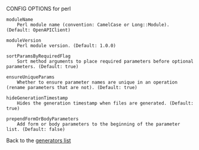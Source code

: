 
CONFIG OPTIONS for perl

	moduleName
	    Perl module name (convention: CamelCase or Long::Module). (Default: OpenAPIClient)

	moduleVersion
	    Perl module version. (Default: 1.0.0)

	sortParamsByRequiredFlag
	    Sort method arguments to place required parameters before optional parameters. (Default: true)

	ensureUniqueParams
	    Whether to ensure parameter names are unique in an operation (rename parameters that are not). (Default: true)

	hideGenerationTimestamp
	    Hides the generation timestamp when files are generated. (Default: true)

	prependFormOrBodyParameters
	    Add form or body parameters to the beginning of the parameter list. (Default: false)

Back to the [generators list](README.md)

